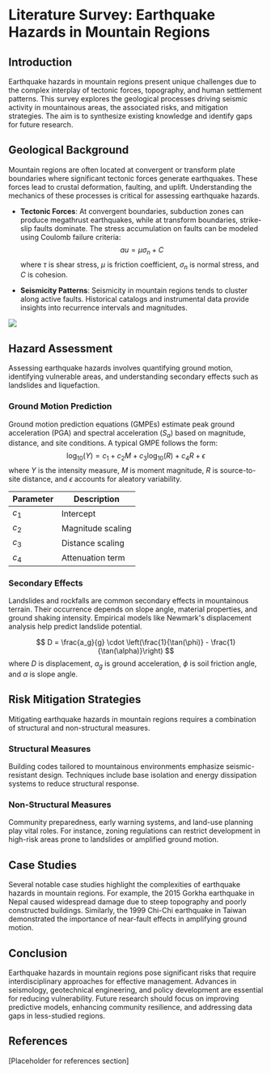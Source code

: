 # Literature Survey: Earthquake Hazards in Mountain Regions

## Introduction
Earthquake hazards in mountain regions present unique challenges due to the complex interplay of tectonic forces, topography, and human settlement patterns. This survey explores the geological processes driving seismic activity in mountainous areas, the associated risks, and mitigation strategies. The aim is to synthesize existing knowledge and identify gaps for future research.

## Geological Background
Mountain regions are often located at convergent or transform plate boundaries where significant tectonic forces generate earthquakes. These forces lead to crustal deformation, faulting, and uplift. Understanding the mechanics of these processes is critical for assessing earthquake hazards.

- **Tectonic Forces**: At convergent boundaries, subduction zones can produce megathrust earthquakes, while at transform boundaries, strike-slip faults dominate. The stress accumulation on faults can be modeled using Coulomb failure criteria:
  $$	au = \mu\sigma_n + C$$
  where $\tau$ is shear stress, $\mu$ is friction coefficient, $\sigma_n$ is normal stress, and $C$ is cohesion.

- **Seismicity Patterns**: Seismicity in mountain regions tends to cluster along active faults. Historical catalogs and instrumental data provide insights into recurrence intervals and magnitudes.

![](placeholder_for_seismicity_map)

## Hazard Assessment
Assessing earthquake hazards involves quantifying ground motion, identifying vulnerable areas, and understanding secondary effects such as landslides and liquefaction.

### Ground Motion Prediction
Ground motion prediction equations (GMPEs) estimate peak ground acceleration (PGA) and spectral acceleration ($S_a$) based on magnitude, distance, and site conditions. A typical GMPE follows the form:
$$
\log_{10}(Y) = c_1 + c_2M + c_3\log_{10}(R) + c_4R + \epsilon
$$
where $Y$ is the intensity measure, $M$ is moment magnitude, $R$ is source-to-site distance, and $\epsilon$ accounts for aleatory variability.

| Parameter | Description |
|-----------|-------------|
| $c_1$     | Intercept   |
| $c_2$     | Magnitude scaling |
| $c_3$     | Distance scaling |
| $c_4$     | Attenuation term |

### Secondary Effects
Landslides and rockfalls are common secondary effects in mountainous terrain. Their occurrence depends on slope angle, material properties, and ground shaking intensity. Empirical models like Newmark's displacement analysis help predict landslide potential.

$$
D = \frac{a_g}{g} \cdot \left(\frac{1}{\tan(\phi)} - \frac{1}{\tan(\alpha)}\right)
$$
where $D$ is displacement, $a_g$ is ground acceleration, $\phi$ is soil friction angle, and $\alpha$ is slope angle.

## Risk Mitigation Strategies
Mitigating earthquake hazards in mountain regions requires a combination of structural and non-structural measures.

### Structural Measures
Building codes tailored to mountainous environments emphasize seismic-resistant design. Techniques include base isolation and energy dissipation systems to reduce structural response.

### Non-Structural Measures
Community preparedness, early warning systems, and land-use planning play vital roles. For instance, zoning regulations can restrict development in high-risk areas prone to landslides or amplified ground motion.

## Case Studies
Several notable case studies highlight the complexities of earthquake hazards in mountain regions. For example, the 2015 Gorkha earthquake in Nepal caused widespread damage due to steep topography and poorly constructed buildings. Similarly, the 1999 Chi-Chi earthquake in Taiwan demonstrated the importance of near-fault effects in amplifying ground motion.

## Conclusion
Earthquake hazards in mountain regions pose significant risks that require interdisciplinary approaches for effective management. Advances in seismology, geotechnical engineering, and policy development are essential for reducing vulnerability. Future research should focus on improving predictive models, enhancing community resilience, and addressing data gaps in less-studied regions.

## References
[Placeholder for references section]
